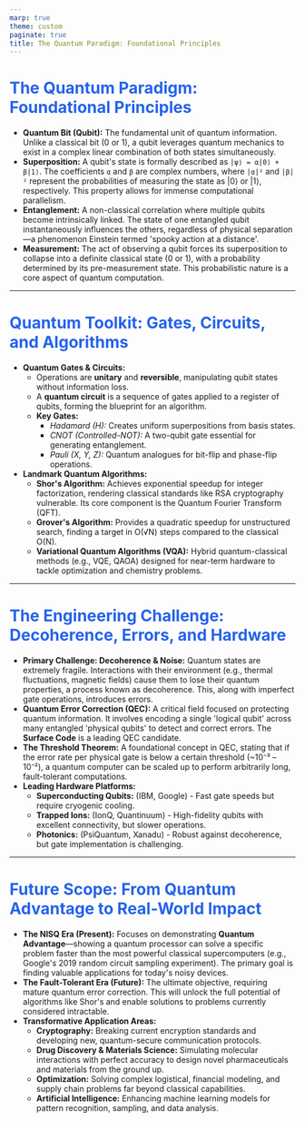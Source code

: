 ```yaml
---
marp: true
theme: custom
paginate: true
title: The Quantum Paradigm: Foundational Principles
---
```


<style>

section {
  background: #ffffff;
  color: #1f2937;
  font-family: Inter, sans-serif;
}

h1, h2, h3, h4, h5, h6 {
  color: #2563eb;
  font-family: Inter, sans-serif;
}

a {
  color: #7c3aed;
}

blockquote {
  border-left: 4px solid #2563eb;
  background: rgba(0, 0, 0, 0.05);
}

</style>

# The Quantum Paradigm: Foundational Principles

*   **Quantum Bit (Qubit):** The fundamental unit of quantum information. Unlike a classical bit (0 or 1), a qubit leverages quantum mechanics to exist in a complex linear combination of both states simultaneously.
*   **Superposition:** A qubit's state is formally described as `|ψ⟩ = α|0⟩ + β|1⟩`. The coefficients `α` and `β` are complex numbers, where `|α|²` and `|β|²` represent the probabilities of measuring the state as |0⟩ or |1⟩, respectively. This property allows for immense computational parallelism.
*   **Entanglement:** A non-classical correlation where multiple qubits become intrinsically linked. The state of one entangled qubit instantaneously influences the others, regardless of physical separation—a phenomenon Einstein termed 'spooky action at a distance'.
*   **Measurement:** The act of observing a qubit forces its superposition to collapse into a definite classical state (0 or 1), with a probability determined by its pre-measurement state. This probabilistic nature is a core aspect of quantum computation.

<!-- Begin by contrasting a classical bit with a qubit. Use the analogy of a spinning coin for superposition—it's both heads and tails until it lands (measurement). Stress that entanglement is a key resource with no classical analogue, enabling the power of many quantum algorithms. -->

---

# Quantum Toolkit: Gates, Circuits, and Algorithms

*   **Quantum Gates & Circuits:**
    *   Operations are **unitary** and **reversible**, manipulating qubit states without information loss.
    *   A **quantum circuit** is a sequence of gates applied to a register of qubits, forming the blueprint for an algorithm.
    *   **Key Gates:**
        *   *Hadamard (H):* Creates uniform superpositions from basis states.
        *   *CNOT (Controlled-NOT):* A two-qubit gate essential for generating entanglement.
        *   *Pauli (X, Y, Z):* Quantum analogues for bit-flip and phase-flip operations.
*   **Landmark Quantum Algorithms:**
    *   **Shor's Algorithm:** Achieves exponential speedup for integer factorization, rendering classical standards like RSA cryptography vulnerable. Its core component is the Quantum Fourier Transform (QFT).
    *   **Grover's Algorithm:** Provides a quadratic speedup for unstructured search, finding a target in O(√N) steps compared to the classical O(N).
    *   **Variational Quantum Algorithms (VQA):** Hybrid quantum-classical methods (e.g., VQE, QAOA) designed for near-term hardware to tackle optimization and chemistry problems.

<!-- Explain that like classical logic gates, a small set of 'universal' quantum gates can be combined to construct any possible quantum computation. Differentiate between the exponential speedup of Shor's (transformative for specific problems) and the more general quadratic speedup of Grover's. -->

---

# The Engineering Challenge: Decoherence, Errors, and Hardware

*   **Primary Challenge: Decoherence & Noise:** Quantum states are extremely fragile. Interactions with their environment (e.g., thermal fluctuations, magnetic fields) cause them to lose their quantum properties, a process known as decoherence. This, along with imperfect gate operations, introduces errors.
*   **Quantum Error Correction (QEC):** A critical field focused on protecting quantum information. It involves encoding a single 'logical qubit' across many entangled 'physical qubits' to detect and correct errors. The **Surface Code** is a leading QEC candidate.
*   **The Threshold Theorem:** A foundational concept in QEC, stating that if the error rate per physical gate is below a certain threshold (~10⁻³ – 10⁻²), a quantum computer can be scaled up to perform arbitrarily long, fault-tolerant computations.
*   **Leading Hardware Platforms:**
    *   **Superconducting Qubits:** (IBM, Google) - Fast gate speeds but require cryogenic cooling.
    *   **Trapped Ions:** (IonQ, Quantinuum) - High-fidelity qubits with excellent connectivity, but slower operations.
    *   **Photonics:** (PsiQuantum, Xanadu) - Robust against decoherence, but gate implementation is challenging.

<!-- This slide addresses the 'why is it so hard?' question. Emphasize that we are currently in the 'Noisy Intermediate-Scale Quantum' (NISQ) era. Today's devices lack robust error correction, limiting the depth of circuits we can run. Overcoming these hardware and error-correction challenges is the central focus of the global quantum research effort. -->

---

# Future Scope: From Quantum Advantage to Real-World Impact

*   **The NISQ Era (Present):** Focuses on demonstrating **Quantum Advantage**—showing a quantum processor can solve a specific problem faster than the most powerful classical supercomputers (e.g., Google's 2019 random circuit sampling experiment). The primary goal is finding valuable applications for today's noisy devices.
*   **The Fault-Tolerant Era (Future):** The ultimate objective, requiring mature quantum error correction. This will unlock the full potential of algorithms like Shor's and enable solutions to problems currently considered intractable.
*   **Transformative Application Areas:**
    *   **Cryptography:** Breaking current encryption standards and developing new, quantum-secure communication protocols.
    *   **Drug Discovery & Materials Science:** Simulating molecular interactions with perfect accuracy to design novel pharmaceuticals and materials from the ground up.
    *   **Optimization:** Solving complex logistical, financial modeling, and supply chain problems far beyond classical capabilities.
    *   **Artificial Intelligence:** Enhancing machine learning models for pattern recognition, sampling, and data analysis.

<!-- Conclude by framing quantum computing not as a replacement for classical computers, but as a specialized tool for a specific class of problems. The journey from the current NISQ era to a fault-tolerant future is a marathon of scientific and engineering innovation, with profound potential to reshape technology and science. -->
